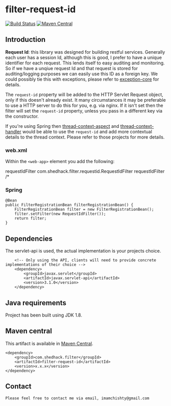 # filter-request-id

[![Build Status](https://travis-ci.org/imamchishty/filter-request-id.svg?branch=master "filter-request-id")](https://travis-ci.org/imamchishty/filter-request-id) [![Maven Central](https://maven-badges.herokuapp.com/maven-central/com.shedhack.thread/filter-request-id/badge.svg?style=plastic)](https://maven-badges.herokuapp.com/maven-central/com.shedhack.thread/filter-request-id)

## Introduction

__Request Id__: this library was designed for building restful services. Generally each user has a session Id, although this is good, I prefer to have a unique identifier for each request. This lends itself to easy auditing and monitoring. So if we have a unqiue request Id and that request is stored for auditing/logging purposes we can easily use this ID as a foreign key. We could possibly tie this with exceptions, please refer to [exception-core](https://github.com/imamchishty/exception-core/) for details.

The `request-id` property will be added to the HTTP Servlet Request object, only if this doesn't already exist. It many circumstances it may be preferable to use a HTTP server to do this for you, e.g. via nginx. If it isn't set then the filter will set the `request-id` property, unless you pass in a different key via the constructor.

If you're using Spring then [thread-context-aspect](https://github.com/imamchishty/thread-context-aspect) and [thread-context-handler](https://github.com/imamchishty/thread-context-handler) would be able to use the `request-id` and add more contextual details to the thread context. Please refer to those projects for more details.

### web.xml

Within the `<web-app>` element you add the following:

  <filter> 
    <filter-name>requestIdFilter</filter-name>
    <filter-class>com.shedhack.filter.requestid.RequestIdFilter</filter-class> 
  </filter> 
  <filter-mapping> 
    <filter-name>requestIdFilter</filter-name>
    <url-pattern>/*</url-pattern> 
  </filter-mapping> 

### Spring

    @Bean
    public FilterRegistrationBean filterRegistrationBean() {
        FilterRegistrationBean filter = new FilterRegistrationBean();
        filter.setFilter(new RequestIdFilter());
        return filter;
    }

## Dependencies

The servlet-api is used, the actual implementation is your projects choice.

        <!-- Only using the API, clients will need to provide concrete implementations of their choice -->
        <dependency>
            <groupId>javax.servlet</groupId>
            <artifactId>javax.servlet-api</artifactId>
            <version>3.1.0</version>
        </dependency>

## Java requirements

Project has been built using JDK 1.8.

## Maven central

This artifact is available in [Maven Central](https://maven-badges.herokuapp.com/maven-central/com.shedhack.thread/filter-request-id).
 
    <dependency>
        <groupId>com.shedhack.filter</groupId>
        <artifactId>filter-request-id</artifactId>
        <version>x.x.x</version>
    </dependency>    


Contact
-------

	Please feel free to contact me via email, imamchishty@gmail.com
